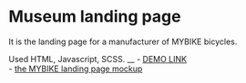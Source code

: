 # Museum landing page
It is the landing page for a manufacturer of MYBIKE bicycles.

Used HTML, Javascript, SCSS.
__
    - [DEMO LINK](https://ulianachorna.github.io/landing_museum/)  
    - [the MYBIKE landing page mockup](https://www.figma.com/file/Ic3SlZjkATYaS7uTifZAIk/BIKE?node-id=0%3A1)

